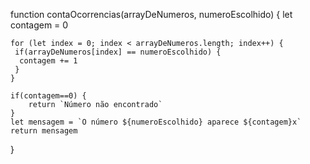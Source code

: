 function contaOcorrencias(arrayDeNumeros, numeroEscolhido) {
    let contagem = 0

    for (let index = 0; index < arrayDeNumeros.length; index++) {     
     if(arrayDeNumeros[index] == numeroEscolhido) {
      contagem += 1   
     } 
    }

    if(contagem==0) {
        return `Número não encontrado`
    }
    let mensagem = `O número ${numeroEscolhido} aparece ${contagem}x`
    return mensagem
}